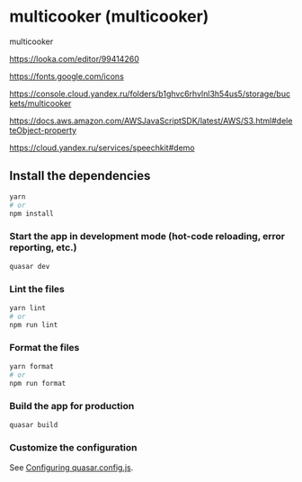 # multicooker (multicooker)

multicooker

https://looka.com/editor/99414260

https://fonts.google.com/icons

https://console.cloud.yandex.ru/folders/b1ghvc6rhvlnl3h54us5/storage/buckets/multicooker

https://docs.aws.amazon.com/AWSJavaScriptSDK/latest/AWS/S3.html#deleteObject-property

https://cloud.yandex.ru/services/speechkit#demo

## Install the dependencies
```bash
yarn
# or
npm install
```

### Start the app in development mode (hot-code reloading, error reporting, etc.)
```bash
quasar dev
```


### Lint the files
```bash
yarn lint
# or
npm run lint
```


### Format the files
```bash
yarn format
# or
npm run format
```



### Build the app for production
```bash
quasar build
```

### Customize the configuration
See [Configuring quasar.config.js](https://v2.quasar.dev/quasar-cli-vite/quasar-config-js).
